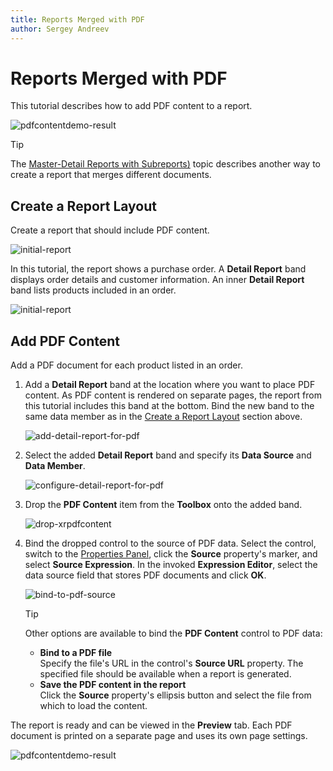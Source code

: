 ```yaml
---
title: Reports Merged with PDF
author: Sergey Andreev
---
```

# Reports Merged with PDF

This tutorial describes how to add PDF content to a report.

![pdfcontentdemo-result](../../../images/eurd-pdfcontentdemo-result.png)

> [!TIP]
> The [Master-Detail Reports with Subreports)](master-detail-reports-with-subreports.md) topic describes another way to create a report that merges different documents.

## Create a Report Layout

Create a report that should include PDF content.

![initial-report](../../../images/eurd-pdfcontentdemo-initial-report.png)

In this tutorial, the report shows a purchase order. A **Detail Report** band displays order details and customer information. An inner **Detail Report** band lists products included in an order.

![initial-report](../../../images/eurd-pdfcontentdemo-initial-preview.png)

## Add PDF Content

Add a PDF document for each product listed in an order.

1. Add a **Detail Report** band at the location where you want to place PDF content. As PDF content is rendered on separate pages, the report from this tutorial includes this band at the bottom. Bind the new band to the same data member as in the [Create a Report Layout](#create-a-report-layout) section above.

    ![add-detail-report-for-pdf](../../../images/eurd-pdfcontentdemo-add-detail-report-for-pdf.png)

1. Select the added **Detail Report** band and specify its **Data Source** and **Data Member**.

    ![configure-detail-report-for-pdf](../../../images/eurd-pdfcontentdemo-configure-detail-report-for-pdf.png)

1. Drop the **PDF Content** item from the **Toolbox** onto the added band.

    ![drop-xrpdfcontent](../../../images/eurd-pdfcontentdemo-drop-xrpdfcontent.png)

1. Bind the dropped control to the source of PDF data. Select the control, switch to the [Properties Panel](../report-designer-tools/ui-panels/properties-panel.md), click the **Source** property's marker, and select **Source Expression**. In the invoked **Expression Editor**, select the data source field that stores PDF documents and click **OK**.

    ![bind-to-pdf-source](../../../images/eurd-pdfcontentdemo-bind-to-pdf-source.png)

    > [!TIP]
    > Other options are available to bind the **PDF Content** control to PDF data:  
    > * **Bind to a PDF file**  
    >   Specify the file's URL in the control's **Source URL** property. The specified file should be available when a report is generated.
    > * **Save the PDF content in the report**  
    >   Click the **Source** property's ellipsis button and select the file from which to load the content.

The report is ready and can be viewed in the **Preview** tab. Each PDF document is printed on a separate page and uses its own page settings.

![pdfcontentdemo-result](../../../images/eurd-pdfcontentdemo-result2.png)